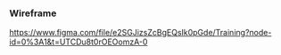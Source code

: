 ### Wireframe

https://www.figma.com/file/e2SGJizsZcBgEQsIk0pGde/Training?node-id=0%3A1&t=UTCDu8t0rOEOomzA-0
